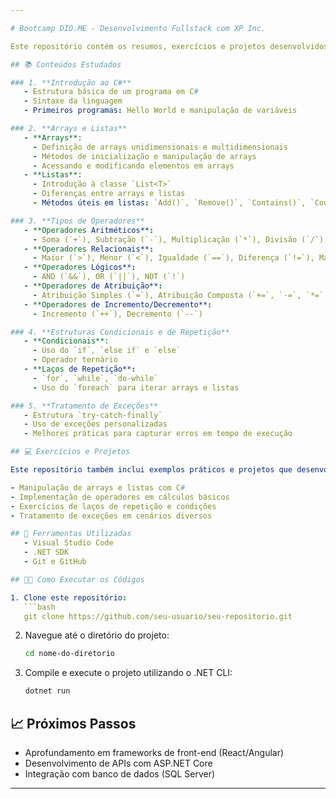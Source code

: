 ```yaml
---

# Bootcamp DIO.ME - Desenvolvimento Fullstack com XP Inc.

Este repositório contém os resumos, exercícios e projetos desenvolvidos durante o Bootcamp de Desenvolvimento Fullstack promovido pela [DIO.ME](https://www.dio.me/) em parceria com a XP Inc. O foco deste aprendizado foi no desenvolvimento de soluções fullstack, com ênfase na linguagem C# e seus conceitos fundamentais.

## 📚 Conteúdos Estudados

### 1. **Introdução ao C#**
   - Estrutura básica de um programa em C#
   - Sintaxe da linguagem
   - Primeiros programas: Hello World e manipulação de variáveis

### 2. **Arrays e Listas**
   - **Arrays**:
     - Definição de arrays unidimensionais e multidimensionais
     - Métodos de inicialização e manipulação de arrays
     - Acessando e modificando elementos em arrays
   - **Listas**:
     - Introdução à classe `List<T>`
     - Diferenças entre arrays e listas
     - Métodos úteis em listas: `Add()`, `Remove()`, `Contains()`, `Count()`, entre outros

### 3. **Tipos de Operadores**
   - **Operadores Aritméticos**:
     - Soma (`+`), Subtração (`-`), Multiplicação (`*`), Divisão (`/`), Módulo (`%`)
   - **Operadores Relacionais**:
     - Maior (`>`), Menor (`<`), Igualdade (`==`), Diferença (`!=`), Maior ou Igual (`>=`), Menor ou Igual (`<=`)
   - **Operadores Lógicos**:
     - AND (`&&`), OR (`||`), NOT (`!`)
   - **Operadores de Atribuição**:
     - Atribuição Simples (`=`), Atribuição Composta (`+=`, `-=`, `*=`, `/=`, etc.)
   - **Operadores de Incremento/Decremento**:
     - Incremento (`++`), Decremento (`--`)

### 4. **Estruturas Condicionais e de Repetição**
   - **Condicionais**:
     - Uso do `if`, `else if` e `else`
     - Operador ternário
   - **Laços de Repetição**:
     - `for`, `while`, `do-while`
     - Uso do `foreach` para iterar arrays e listas

### 5. **Tratamento de Exceções**
   - Estrutura `try-catch-finally`
   - Uso de exceções personalizadas
   - Melhores práticas para capturar erros em tempo de execução

## 💻 Exercícios e Projetos

Este repositório também inclui exemplos práticos e projetos que desenvolvi durante o bootcamp:

- Manipulação de arrays e listas com C#
- Implementação de operadores em cálculos básicos
- Exercícios de laços de repetição e condições
- Tratamento de exceções em cenários diversos

## 🚀 Ferramentas Utilizadas
   - Visual Studio Code
   - .NET SDK
   - Git e GitHub

## 👨‍💻 Como Executar os Códigos

1. Clone este repositório:
   ```bash
   git clone https://github.com/seu-usuario/seu-repositorio.git
   ```

2. Navegue até o diretório do projeto:
   ```bash
   cd nome-do-diretorio
   ```

3. Compile e execute o projeto utilizando o .NET CLI:
   ```bash
   dotnet run
   ```

## 📈 Próximos Passos

- Aprofundamento em frameworks de front-end (React/Angular)
- Desenvolvimento de APIs com ASP.NET Core
- Integração com banco de dados (SQL Server)

---
```


